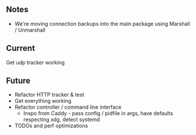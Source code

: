 ## Notes

* We're moving connection backups into the main package using Marshall / Unmarshall

## Current

Get udp tracker working

## Future

* Refactor HTTP tracker & test
* Get everything working
* Refactor controller / command line interface
  * Inspo from Caddy - pass config / pidfile in args, have defaults respecting xdg, detect systemd
* TODOs and perf optimizations
